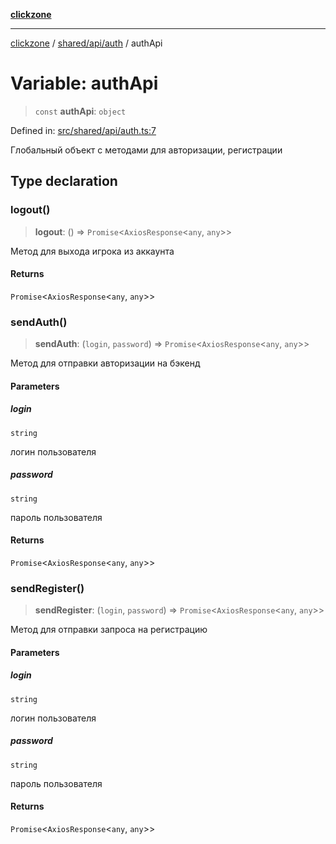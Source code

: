 [**clickzone**](../../../../README.md)

***

[clickzone](../../../../README.md) / [shared/api/auth](../README.md) / authApi

# Variable: authApi

> `const` **authApi**: `object`

Defined in: [src/shared/api/auth.ts:7](https://github.com/MaximBri/ClickZone/blob/20f3f0d061a7c50a96ed5bba64acbc325a456072/client/src/shared/api/auth.ts#L7)

Глобальный объект с методами для авторизации, регистрации

## Type declaration

### logout()

> **logout**: () => `Promise`\<`AxiosResponse`\<`any`, `any`\>\>

Метод для выхода игрока из аккаунта

#### Returns

`Promise`\<`AxiosResponse`\<`any`, `any`\>\>

### sendAuth()

> **sendAuth**: (`login`, `password`) => `Promise`\<`AxiosResponse`\<`any`, `any`\>\>

Метод для отправки авторизации на бэкенд

#### Parameters

##### login

`string`

логин пользователя

##### password

`string`

пароль пользователя

#### Returns

`Promise`\<`AxiosResponse`\<`any`, `any`\>\>

### sendRegister()

> **sendRegister**: (`login`, `password`) => `Promise`\<`AxiosResponse`\<`any`, `any`\>\>

Метод для отправки запроса на регистрацию

#### Parameters

##### login

`string`

логин пользователя

##### password

`string`

пароль пользователя

#### Returns

`Promise`\<`AxiosResponse`\<`any`, `any`\>\>
